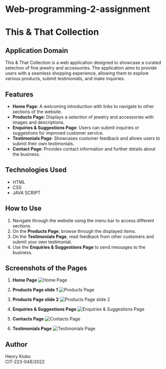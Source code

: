 # Web-programming-2-assignment
# This & That Collection

## Application Domain
This & That Collection is a web application designed to showcase a curated selection of fine jewelry and accessories. The application aims to provide users with a seamless shopping experience, allowing them to explore various products, submit testimonials, and make inquiries.

## Features
- **Home Page**: A welcoming introduction with links to navigate to other sections of the website.
- **Products Page**: Displays a selection of jewelry and accessories with images and descriptions.
- **Enquiries & Suggestions Page**: Users can submit inquiries or suggestions for improved customer service.
- **Testimonials Page**: Showcases customer feedback and allows users to submit their own testimonials.
- **Contact Page**: Provides contact information and further details about the business.

## Technologies Used
- HTML
- CSS
- JAVA SCRIPT

## How to Use
1. Navigate through the website using the menu bar to access different sections.
2. On the **Products Page**, browse through the displayed items.
3. On the **Testimonials Page**, read feedback from other customers and submit your own testimonial.
4. Use the **Enquiries & Suggestions Page** to send messages to the business.

## Screenshots of the Pages

1. **Home Page**
   ![Home Page](About_page.png)

2. **Products Page slide 1**
   ![Products Page](products1_page.png)

3. **Products Page slide 2**
   ![Products Page slide 2](products2_page.png)

5. **Enquiries & Suggestions Page**
   ![Enquiries & Suggestions Page](enquiries_page.png)

6. **Contacts Page**
   ![Contacts Page](contactus_page.png)

7. **Testimonials Page**
   ![Testimonials Page](testimonials_page.png)



## Author
Henry Kioko  
CIT-223-048/2022
